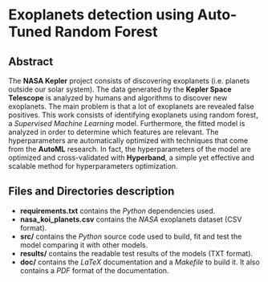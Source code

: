 # Exoplanets detection using Auto-Tuned Random Forest

## Abstract
The __NASA Kepler__ project consists of discovering exoplanets (i.e. planets outside our solar system).
The data generated by the __Kepler Space Telescope__ is analyzed by humans and algorithms to discover new exoplanets.
The main problem is that a lot of exoplanets are revealed false positives.
This work consists of identifying exoplanets using random forest, a _Supervised Machine Learning_ model.
Furthermore, the fitted model is analyzed in order to determine which features are relevant.
The hyperparameters are automatically optimized with techniques that come from the __AutoML__ research.
In fact, the hyperparameters of the model are optimized and cross-validated with __Hyperband__, a simple yet effective and scalable method for hyperparameters optimization.

## Files and Directories description
- **requirements.txt** contains the _Python_ dependencies used.
- **nasa_koi_planets.csv** contains the _NASA_ exoplanets dataset (CSV format).
- **src/** contains the _Python_ source code used to build, fit and test the model comparing it with other models.
- **results/** contains the readable test results of the models (TXT format).
- **doc/** contains the _LaTeX_ documentation and a _Makefile_ to build it. It also contains a _PDF_ format of the documentation.

